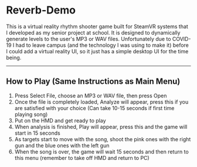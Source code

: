 # Reverb-Demo
This is a virtual reality rhythm shooter game built for SteamVR systems that I developed as my senior project at school. It is designed to dynamically generate levels to the user's MP3 or WAV files. Unfortunately due to COVID-19 I had to leave campus (and the technology I was using to make it) before I could add a virtual reality UI, so it just has a simple desktop UI for the time being.

---

## How to Play (Same Instructions as Main Menu)
1. Press Select File, choose an MP3 or WAV file, then press Open
2. Once the file is completely loaded, Analyze will appear, press this if you are satisfied with your choice (Can take 10-15 seconds if first time playing song)
3. Put on the HMD and get ready to play
4. When analysis is finished, Play will appear, press this and the game will start in 15 seconds
5. As targets start to move with the song, shoot the pink ones with the right gun and the blue ones with the left gun
6. When the song is over, the game will wait 15 seconds and then return to this menu (remember to take off HMD and return to PC)

